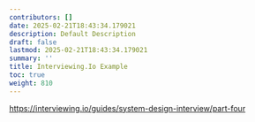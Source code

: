 ```yaml
---
contributors: []
date: 2025-02-21T18:43:34.179021
description: Default Description
draft: false
lastmod: 2025-02-21T18:43:34.179021
summary: ''
title: Interviewing.Io Example
toc: true
weight: 810
---
```


https://interviewing.io/guides/system-design-interview/part-four

